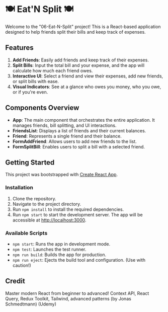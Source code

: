 # 🍽️ Eat'N Split 🍽️

Welcome to the "06-Eat-N-Split" project! This is a React-based application designed to help friends split their bills and keep track of expenses.

## Features

1. **Add Friends**: Easily add friends and keep track of their expenses.
2. **Split Bills**: Input the total bill and your expense, and the app will calculate how much each friend owes.
3. **Interactive UI**: Select a friend and view their expenses, add new friends, or split bills with ease.
4. **Visual Indicators**: See at a glance who owes you money, who you owe, or if you're even.

## Components Overview

- **App**: The main component that orchestrates the entire application. It manages friends, bill splitting, and UI interactions.
- **FriendsList**: Displays a list of friends and their current balances.
- **Friend**: Represents a single friend and their balance.
- **FormAddFriend**: Allows users to add new friends to the list.
- **FormSplitBill**: Enables users to split a bill with a selected friend.

## Getting Started

This project was bootstrapped with [Create React App](https://github.com/facebook/create-react-app).

### Installation

1. Clone the repository.
2. Navigate to the project directory.
3. Run `npm install` to install the required dependencies.
4. Run `npm start` to start the development server. The app will be accessible at [http://localhost:3000](http://localhost:3000).

### Available Scripts

- `npm start`: Runs the app in development mode.
- `npm test`: Launches the test runner.
- `npm run build`: Builds the app for production.
- `npm run eject`: Ejects the build tool and configuration. (Use with caution!)

## Credit

Master modern React from beginner to advanced! Context API, React Query, Redux Toolkit, Tailwind, advanced patterns (by Jonas Schmedtmann) (Udemy)
